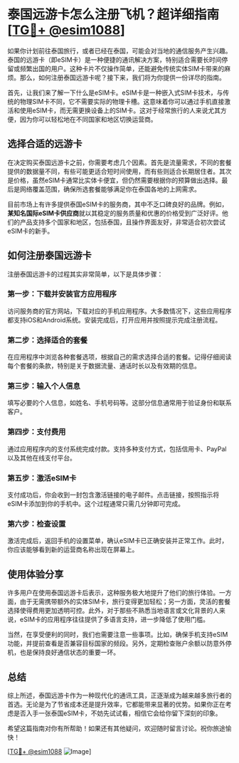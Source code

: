 # 泰国远游卡怎么注册飞机？超详细指南[[TG💪+ @esim1088](https://t.me/s/esim1088)]

如果你计划前往泰国旅行，或者已经在泰国，可能会对当地的通信服务产生兴趣。泰国的远游卡（即eSIM卡）是一种便捷的通讯解决方案，特别适合需要长时间停留或频繁出国的用户。这种卡片不仅操作简单，还能避免传统实体SIM卡带来的麻烦。那么，如何注册泰国远游卡呢？接下来，我们将为你提供一份详尽的指南。

首先，让我们来了解一下什么是eSIM卡。eSIM卡是一种嵌入式SIM卡技术，与传统的物理SIM卡不同，它不需要实际的物理卡槽。这意味着你可以通过手机直接激活和使用eSIM卡，而无需更换设备上的SIM卡。这对于经常旅行的人来说尤其方便，因为你可以轻松地在不同国家和地区切换运营商。

## 选择合适的远游卡

在决定购买泰国远游卡之前，你需要考虑几个因素。首先是流量需求，不同的套餐提供的数据量不同，有些可能更适合短时间使用，而有些则适合长期居住者。其次是价格，虽然eSIM卡通常比实体卡便宜，但仍然需要根据你的预算做出选择。最后是网络覆盖范围，确保所选套餐能够满足你在泰国各地的上网需求。

目前市场上有许多提供泰国eSIM卡的服务商，其中不乏口碑良好的品牌。例如，**某知名国际eSIM卡供应商**就以其稳定的服务质量和优惠的价格受到广泛好评。他们的产品支持多个国家和地区，包括泰国，且操作界面友好，非常适合初次尝试eSIM卡的新手。

## 如何注册泰国远游卡

注册泰国远游卡的过程其实非常简单，以下是具体步骤：

### 第一步：下载并安装官方应用程序

访问服务商的官方网站，下载对应的手机应用程序。大多数情况下，这些应用程序都支持iOS和Android系统。安装完成后，打开应用并按照提示完成注册流程。

### 第二步：选择适合的套餐

在应用程序中浏览各种套餐选项，根据自己的需求选择合适的套餐。记得仔细阅读每个套餐的条款，特别是关于数据流量、通话时长以及有效期的信息。

### 第三步：输入个人信息

填写必要的个人信息，如姓名、手机号码等。这部分信息通常用于验证身份和联系客户。

### 第四步：支付费用

通过应用程序内的支付系统完成付款。支持多种支付方式，包括信用卡、PayPal以及其他在线支付平台。

### 第五步：激活eSIM卡

支付成功后，你会收到一封包含激活链接的电子邮件。点击链接，按照指示将eSIM卡添加到你的手机中。这个过程通常只需几分钟即可完成。

### 第六步：检查设置

激活完成后，返回手机的设置菜单，确认eSIM卡已正确安装并正常工作。此时，你应该能够看到新的运营商名称出现在屏幕上。

## 使用体验分享

许多用户在使用泰国远游卡后表示，这种服务极大地提升了他们的旅行体验。一方面，由于无需携带额外的实体SIM卡，旅行变得更加轻松；另一方面，灵活的套餐选择使得费用更加透明可控。此外，对于那些不熟悉当地语言或文化背景的人来说，eSIM卡的应用程序往往提供了多语言支持，进一步降低了使用门槛。

当然，在享受便利的同时，我们也需要注意一些事项。比如，确保手机支持eSIM功能，并提前查看是否兼容目标国家的频段。另外，定期检查账户余额以防意外停机，也是保持良好通信状态的重要一环。

## 总结

综上所述，泰国远游卡作为一种现代化的通讯工具，正逐渐成为越来越多旅行者的首选。无论是为了节省成本还是提升效率，它都能带来显著的优势。如果你正在考虑是否入手一张泰国eSIM卡，不妨先试试看，相信它会给你留下深刻的印象。

希望这篇指南对你有所帮助！如果还有其他疑问，欢迎随时留言讨论。祝你旅途愉快！

[[TG💪+ @esim1088](https://t.me/s/esim1088) ![Image](https://i.postimg.cc/4NQfJmqS/Snipaste-2025-05-13-00-14-12.png)]